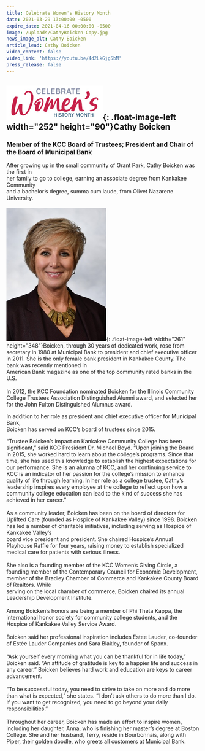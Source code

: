 ```yaml
---
title: Celebrate Women's History Month
date: 2021-03-29 13:00:00 -0500
expire_date: 2021-04-16 00:00:00 -0500
image: /uploads/CathyBoicken-Copy.jpg
news_image_alt: Cathy Boicken
article_lead: Cathy Boicken
video_content: false
video_link: 'https://youtu.be/4d2LkGjg5bM'
press_release: false
---
```

## ![](/uploads/celebrate-womens-history-month-heading.jpg){: .float-image-left width="252" height="90"}Cathy Boicken&nbsp;

### Member of the KCC Board of Trustees; President and Chair of the Board of Municipal Bank&nbsp;

After growing up in the small community of Grant Park, Cathy Boicken was the first in<br>her family to go to college, earning an associate degree from Kankakee Community<br>and a bachelor’s degree, summa cum laude, from Olivet Nazarene University.<br><br>![](/uploads/cathy-boicken---copy.jpg){: .float-image-left width="261" height="348"}Boicken, through 30 years of dedicated work, rose from secretary in 1980 at Municipal Bank to president and chief executive officer in 2011. She is the only female bank president in Kankakee County. The bank was recently mentioned in<br>American Bank magazine as one of the top community rated banks in the U.S.<br><br>In 2012, the KCC Foundation nominated Boicken for the Illinois Community College Trustees Association Distinguished Alumni award, and selected her for the John Fulton Distinguished Alumnus award.

In addition to her role as president and chief executive officer for Municipal Bank,<br>Boicken has served on KCC’s board of trustees since 2015.

“Trustee Boicken’s impact on Kankakee Community College has been significant,” said KCC President Dr. Michael Boyd. “Upon joining the Board in 2015, she worked hard to learn about the college’s programs. Since that time, she has used this knowledge to establish the highest expectations for our performance. She is an alumna of KCC, and her continuing service to KCC is an indicator of her passion for the college’s mission to enhance quality of life through learning. In her role as a college trustee, Cathy’s leadership inspires every employee at the college to reflect upon how a community college education can lead to the kind of success she has achieved in her career.”<br><br>As a community leader, Boicken has been on the board of directors for Uplifted Care (founded as Hospice of Kankakee Valley) since 1998. Boicken has led a number of charitable initiatives, including serving as Hospice of Kankakee Valley’s<br>board vice president and president. She chaired Hospice’s Annual Playhouse Raffle for four years, raising money to establish specialized medical care for patients with serious illness.<br><br>She also is a founding member of the KCC Women’s Giving Circle, a founding member of the Contemporary Council for Economic Development, member of the Bradley Chamber of Commerce and Kankakee County Board of Realtors. While<br>serving on the local chamber of commerce, Boicken chaired its annual Leadership Development Institute.<br><br>Among Boicken’s honors are being a member of Phi Theta Kappa, the international honor society for community college students, and the Hospice of Kankakee Valley Service Award.<br><br>Boicken said her professional inspiration includes Estee Lauder, co-founder of Estée Lauder Companies and Sara Blakley, founder of Spanx.<br><br>“Ask yourself every morning what you can be thankful for in life today,” Boicken said. “An attitude of gratitude is key to a happier life and success in any career.” Boicken believes hard work and education are keys to career advancement.<br><br>“To be successful today, you need to strive to take on more and do more than what is expected,” she states. “I don’t ask others to do more than I do. If you want to get recognized, you need to go beyond your daily responsibilities.”<br><br>Throughout her career, Boicken has made an effort to inspire women, including her daughter, Anna, who is finishing her master’s degree at Boston College. She and her husband, Terry, reside in Bourbonnais, along with Piper, their golden doodle, who greets all customers at Municipal Bank.
